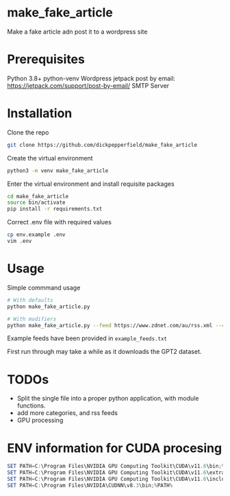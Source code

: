 # make_fake_article

Make a fake article adn post it to a wordpress site

# Prerequisites

Python 3.8+
python-venv
Wordpress
jetpack post by email: https://jetpack.com/support/post-by-email/
SMTP Server

# Installation

Clone the repo

```bash
git clone https://github.com/dickpepperfield/make_fake_article
```

Create the virtual environment

```bash
python3 -m venv make_fake_article
```

Enter the virtual environment and install requisite packages

```bash
cd make_fake_article
source bin/activate
pip install -r requirements.txt
```

Correct .env file with required values

```bash
cp env.example .env
vim .env
```

# Usage

Simple commmand usage

```bash
# With defaults
python make_fake_article.py

# With modifiers
python make_fake_article.py --feed https://www.zdnet.com/au/rss.xml --category Technology
```

Example feeds have been provided in `example_feeds.txt`

First run through may take a while as it downloads the GPT2 dataset.

# TODOs

- Split the single file into a proper python application, with module functions.
- add more categories, and rss feeds
- GPU processing

# ENV information for CUDA procesing

```powershell
SET PATH=C:\Program Files\NVIDIA GPU Computing Toolkit\CUDA\v11.6\bin;%PATH%
SET PATH=C:\Program Files\NVIDIA GPU Computing Toolkit\CUDA\v11.6\extras\CUPTI\lib64;%PATH%
SET PATH=C:\Program Files\NVIDIA GPU Computing Toolkit\CUDA\v11.6\include;%PATH%
SET PATH=C:\Program Files\NVIDIA\CUDNN\v8.3\bin;%PATH%
```

